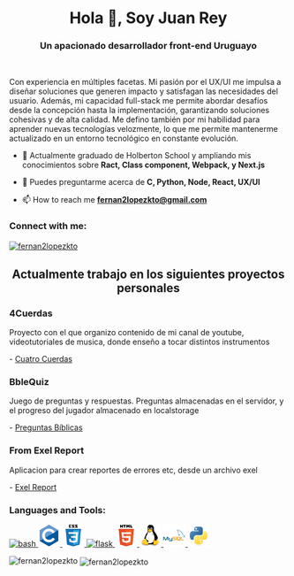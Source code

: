 <h1 align="center">Hola 👋, Soy Juan Rey</h1>
<h3 align="center">Un apacionado desarrollador front-end Uruguayo</h3>
<br>
<p>
Con experiencia en múltiples facetas. Mi pasión por el UX/UI me impulsa a diseñar soluciones que generen impacto y satisfagan las necesidades del usuario. Además, mi capacidad full-stack me permite abordar desafíos desde la concepción hasta la implementación, garantizando soluciones cohesivas y de alta calidad. Me defino también por mi habilidad para aprender nuevas tecnologías velozmente, lo que me permite mantenerme actualizado en un entorno tecnológico en constante evolución.
</p>

- 🌱 Actualmente graduado de Holberton School y ampliando mis conocimientos sobre **Ract, Class component, Webpack, y Next.js**

- 💬 Puedes preguntarme acerca de  **C, Python, Node, React, UX/UI**

- 📫 How to reach me **fernan2lopezkto@gmail.com**

<h3 align="left">Connect with me:</h3>
<p align="left">
<a href="https://instagram.com/fernan2lopezkto" target="blank"><img align="center" src="https://raw.githubusercontent.com/rahuldkjain/github-profile-readme-generator/master/src/images/icons/Social/instagram.svg" alt="fernan2lopezkto" height="30" width="40" /></a>
</p>


<h2 align="center">Actualmente trabajo en los siguientes proyectos personales</h2>

<h3>4Cuerdas</h3>
<p>Proyecto con el que organizo contenido de mi canal de youtube, videotutoriales de musica, donde enseño a tocar distintos instrumentos</p>
- <a href="https://fernan2lopezkto.github.io/cuatro-cuerdas">Cuatro Cuerdas</a>

<h3>BbleQuiz</h3>
<p>Juego de preguntas y respuestas. Preguntas almacenadas en el servidor, y el progreso del jugador almacenado en localstorage</p>
- <a href="https://fernan2lopezkto.github.io/qizbible">Preguntas Bíblicas</a>

<h3>From Exel Report</h3>
<p>Aplicacion para crear reportes de errores etc, desde un archivo exel</p>
- <a href="https://fernan2lopezkto.github.io/fromExelReport/">Exel Report</a>

<h3 align="left">Languages and Tools:</h3>
<p align="left"> <a href="https://www.gnu.org/software/bash/" target="_blank" rel="noreferrer"> <img src="https://www.vectorlogo.zone/logos/gnu_bash/gnu_bash-icon.svg" alt="bash" width="40" height="40"/> </a> <a href="https://www.cprogramming.com/" target="_blank" rel="noreferrer"> <img src="https://raw.githubusercontent.com/devicons/devicon/master/icons/c/c-original.svg" alt="c" width="40" height="40"/> </a> <a href="https://www.w3schools.com/css/" target="_blank" rel="noreferrer"> <img src="https://raw.githubusercontent.com/devicons/devicon/master/icons/css3/css3-original-wordmark.svg" alt="css3" width="40" height="40"/> </a> <a href="https://flask.palletsprojects.com/" target="_blank" rel="noreferrer"> <img src="https://www.vectorlogo.zone/logos/pocoo_flask/pocoo_flask-icon.svg" alt="flask" width="40" height="40"/> </a> <a href="https://www.w3.org/html/" target="_blank" rel="noreferrer"> <img src="https://raw.githubusercontent.com/devicons/devicon/master/icons/html5/html5-original-wordmark.svg" alt="html5" width="40" height="40"/> </a> <a href="https://www.linux.org/" target="_blank" rel="noreferrer"> <img src="https://raw.githubusercontent.com/devicons/devicon/master/icons/linux/linux-original.svg" alt="linux" width="40" height="40"/> </a> <a href="https://www.mysql.com/" target="_blank" rel="noreferrer"> <img src="https://raw.githubusercontent.com/devicons/devicon/master/icons/mysql/mysql-original-wordmark.svg" alt="mysql" width="40" height="40"/> </a> <a href="https://www.python.org" target="_blank" rel="noreferrer"> <img src="https://raw.githubusercontent.com/devicons/devicon/master/icons/python/python-original.svg" alt="python" width="40" height="40"/> </a> </p>

<p><img align="left" src="https://github-readme-stats.vercel.app/api/top-langs?username=fernan2lopezkto&show_icons=true&locale=en&layout=compact" alt="fernan2lopezkto" /></p>

<p>&nbsp;<img align="center" src="https://github-readme-stats.vercel.app/api?username=fernan2lopezkto&show_icons=true&locale=en" alt="fernan2lopezkto" /></p>









<!--
**fernan2lopezkto/fernan2lopezkto** is a ✨ _special_ ✨ repository because its `README.md` (this file) appears on your GitHub profile.

Here are some ideas to get you started:

- 🔭 I’m currently working on ...
- 🌱 I’m currently learning ...
- 👯 I’m looking to collaborate on ...
- 🤔 I’m looking for help with ...
- 💬 Ask me about ...
- 📫 How to reach me: ...
- 😄 Pronouns: ...
- ⚡ Fun fact: ...
-->
